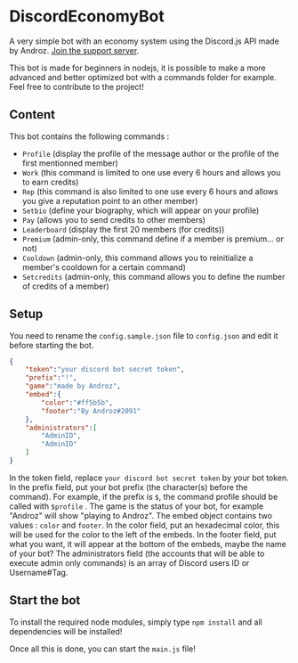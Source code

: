 # DiscordEconomyBot

A very simple bot with an economy system using the Discord.js API made by Androz. [Join the support server](https://discord.gg/sSfQ7uW).

This bot is made for beginners in nodejs, it is possible to make a more advanced and better optimized bot with a commands folder for example. Feel free to contribute to the project!

## Content

This bot contains the following commands :

- `Profile` (display the profile of the message author or the profile of the first mentionned member)
- `Work` (this command is limited to one use every 6 hours and allows you to earn credits)
- `Rep` (this command is also limited to one use every 6 hours and allows you give a reputation point to an other member)
- `Setbio` (define your biography, which will appear on your profile)
- `Pay` (allows you to send credits to other members)
- `Leaderboard` (display the first 20 members (for credits))
- `Premium` (admin-only, this command define if a member is premium... or not)
- `Cooldown` (admin-only, this command allows you to reinitialize a member's cooldown for a certain command)
- `Setcredits` (admin-only, this command allows you to define the number of credits of a member)
  
## Setup

You need to rename the `config.sample.json` file to `config.json` and edit it before starting the bot.

```Json
{
    "token":"your discord bot secret token",
    "prefix":"!",
    "game":"made by Androz",
    "embed":{
        "color":"#ff5b5b",
        "footer":"By Androz#2091"
    },
    "administrators":[
        "AdminID",
        "AdminID"
    ]
}
```

In the token field, replace `your discord bot secret token` by your bot token.
In the prefix field, put your bot prefix (the character(s) before the command). For example, if the prefix is `$`, the command profile should be called with `$profile` .
The game is the status of your bot, for example "Androz" will show "playing to Androz".
The embed object contains two values : `color` and `footer`.
In the color field, put an hexadecimal color, this will be used for the color to the left of the embeds.
In the footer field, put what you want, it will appear at the bottom of the embeds, maybe the name of your bot?
The administrators field (the accounts that will be able to execute admin only commands) is an array of Discord users ID or Username#Tag.

## Start the bot

To install the required node modules, simply type `npm install` and all dependencies will be installed!

Once all this is done, you can start the `main.js` file!
